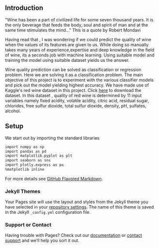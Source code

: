 ## Introduction


"Wine has been a part of civilized life for some seven thousand years. It is the only beverage that feeds the body, soul and spirit of man and at the same time stimulates the mind..." 
This is a quote by Robert Mondavi

Having read that , I was wondering if we could predict the quality of wine when the values of its features are given to us. While doing so manually takes many years of experience,expertise and deep knowledge in the field of wine, its a seconds job with machine learning. Using suitable model and training the model using suitable dataset yields us the answer.

Wine quality prediction can be solved as classification or regression problem. Here we are solving it as a classification problem. The main objective of this project is to experiment with the various classifier models and pick out the model yielding highest accuracy. We have made use of Kaggle's red wine dataset in this project. Click [here](https://github.com/Panchami28/Wine-quality-prediction/blob/master/datasets_4458_8204_winequality-red.csv) to download the dataset. In this dataset , quality of red wine is determined by 11 input variables namely 
fixed acidity,
volatile acidity,
citric acid,
residual sugar,
chlorides,
free sulfur dioxide,
total sulfur dioxide,
density,
pH,
sulfates,
alcohol.


## Setup

We start out by importing the standard libraries

```markdown
import numpy as np
import pandas as pd
import matplotlib.pyplot as plt
import seaborn as sns
import plotly.express as px
%matplotlib inline
```

For more details see [GitHub Flavored Markdown](https://guides.github.com/features/mastering-markdown/).

### Jekyll Themes

Your Pages site will use the layout and styles from the Jekyll theme you have selected in your [repository settings](https://github.com/Panchami28/Wine-quality-prediction/settings). The name of this theme is saved in the Jekyll `_config.yml` configuration file.

### Support or Contact

Having trouble with Pages? Check out our [documentation](https://help.github.com/categories/github-pages-basics/) or [contact support](https://github.com/contact) and we’ll help you sort it out.
